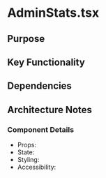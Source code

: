 # AdminStats.tsx

## Purpose

## Key Functionality

## Dependencies

## Architecture Notes

### Component Details
- Props: 
- State: 
- Styling: 
- Accessibility: 
